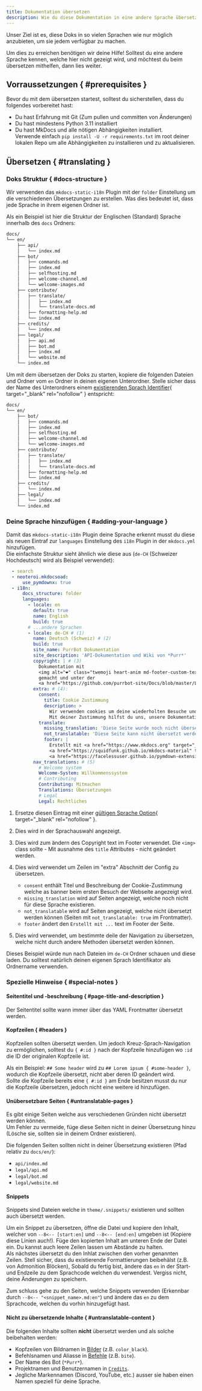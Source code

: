 ```yaml
---
title: Dokumentation übersetzen
description: Wie du diese Dokumentation in eine andere Sprache übersetzen kannst.
---
```


Unser Ziel ist es, diese Doks in so vielen Sprachen wie nur möglich anzubieten, um sie jedem verfügbar zu machen.

Um dies zu erreichen benötigen wir deine Hilfe! Solltest du eine andere Sprache kennen, welche hier nicht gezeigt wird, und möchtest du beim übersetzen mithelfen, dann lies weiter.

## Vorraussetzungen { #prerequisites }

Bevor du mit dem übersetzen startest, solltest du sicherstellen, dass du folgendes vorbereitet hast:

- Du hast Erfahrung mit Git (Zum pullen und committen von Änderungen)
- Du hast mindestens Python 3.11 installiert
- Du hast MkDocs und alle nötigen Abhängigkeiten installiert.  
  Verwende einfach `pip install -U -r requirements.txt` im root deiner lokalen Repo um alle Abhängigkeiten zu installieren und zu aktualisieren.

## Übersetzen { #translating }

### Doks Struktur { #docs-structure }

Wir verwenden das `mkdocs-static-i18n` Plugin mit der `folder` Einstellung um die verschiedenen Übersetzungen zu erstellen. Was dies bedeutet ist, dass jede Sprache in ihrem eigenen Ordner ist.

Als ein Beispiel ist hier die Struktur der Englischen (Standard) Sprache innerhalb des `docs` Ordners:
```txt title="Ordnerstruktur"
docs/
└── en/
    ├── api/
    │   └── index.md
    ├── bot/
    │   ├── commands.md
    │   ├── index.md
    │   ├── selfhosting.md
    │   ├── welcome-channel.md
    │   └── welcome-images.md
    ├── contribute/
    │   ├── translate/
    │   │   ├── index.md
    │   │   └── translate-docs.md
    │   ├── formatting-help.md
    │   └── index.md
    ├── credits/
    │   └── index.md
    ├── legal/
    │   ├── api.md
    │   ├── bot.md
    │   ├── index.md
    │   └── website.md
    └── index.md
```

Um mit dem übersetzen der Doks zu starten, kopiere die folgenden Dateien und Ordner vom `en` Ordner in deinen eigenen Unterordner. Stelle sicher dass der Name des Unterordners einem [existierenden Sprach Identifier][languages]{ target="_blank" rel="nofollow" } entspricht:
```txt title="Dateien zum kopieren"
docs/
└── en/
    ├── bot/
    │   ├── commands.md
    │   ├── index.md
    │   ├── selfhosting.md
    │   ├── welcome-channel.md
    │   └── welcome-images.md
    ├── contribute/
    │   ├── translate/
    │   │   ├── index.md
    │   │   └── translate-docs.md
    │   ├── formatting-help.md
    │   └── index.md
    ├── credits/
    │   └── index.md
    ├── legal/
    │   └── index.md
    └── index.md
```

### Deine Sprache hinzufügen { #adding-your-language }

Damit das `mkdocs-static-i18n` Plugin deine Sprache erkennt musst du diese als neuen Eintraf zur `languages` Einstellung des `i18n` Plugin in der `mkdocs.yml` hinzufügen.  
Die einfachste Struktur sieht ähnlich wie diese aus (`de-CH` (Schweizer Hochdeutsch) wird als Beispiel verwendet):

```yaml title="mkdocs.yml"
  - search
  - neoteroi.mkdocsoad:
      use_pymdownx: true
  - i18n:
      docs_structure: folder
      languages:
        - locale: en
          default: true
          name: English
          build: true
        # ...andere Sprachen
        - locale: de-CH # (1)
          name: Deutsch (Schweiz) # (2)
          build: true
          site_name: PurrBot Dokumentation
          site_description: 'API-Dokumentation und Wiki von *Purr*'
          copyright: | # (3)
            Dokumentation mit 
            <img alt="❤" class="twemoji heart-anim md-footer-custom-text" src="https://twemoji.maxcdn.com/v/latest/svg/2764.svg" title="Liebe"> 
            gemacht und unter der
            <a href="https://github.com/purrbot-site/Docs/blob/master/LICENSE" target="_blank" rel="nofollow">MIT-Lizenz</a> geteilt.
          extra: # (4):
            consent:
              title: Cookie Zustimmung
              description: >
                Wir verwenden cookies um deine wiederholten Besuche und Einstellungen zu erkennen, aber auch um die Wirksamkeit unserer Dokumentation und ob Benutzer finden nach was sie suchen zu messen.
                Mit deiner Zustimmung hilfst du uns, unsere Dokumentation zu verbessern.
            translate:
              missing_translation: 'Diese Seite wurde noch nicht übersetzt.'
              not_translatable: 'Diese Seite kann nicht übersetzt werden und ist darum nur auf Englisch verfügbar.'
              footer: |
                Erstellt mit <a href="https://www.mkdocs.org" target="_blank" rel="noopener">MkDocs</a>,
                <a href="https://squidfunk.github.io/mkdocs-material" target="_blank" rel="noopener">Material for MkDocs</a> und
                <a href="https://facelessuser.github.io/pymdown-extensions/" target="_blank" rel="noopener">Pymdown Extensions</a>.
          nav_translations: # (5)
            # Welcome system
            Welcome-System: Willkommenssystem
            # Contributing
            Contributing: Mitmachen
            Translations: Übersetzungen
            # Legal
            Legal: Rechtliches
```

  1. Ersetze diesen Eintrag mit einer [gültigen Sprache Option][languages]{ target="_blank" rel="nofollow" }.
  2. Dies wird in der Sprachauswahl angezeigt.
  3. Dies wird zum ändern des Copyright text im Footer verwendet. Die `<img>` class sollte - Mit ausnahme des `title` Attributes - nicht geändert werden.
  4. Dies wird verwendet um Zeilen im "extra" Abschnitt der Config zu übersetzen.  

     - `consent` enthält Titel und Beschreibung der Cookie-Zustimmung welche as banner beim ersten Besuch der Webseite angezeigt wird.
     - `missing_translation` wird auf Seiten angezeigt, welche noch nicht für diese Sprache existieren.
     - `not_translatable` wird auf Seiten angezeigt, welche nicht übersetzt werden können (Seiten mit `not_translatable: true` im Frontmatter).
     - `footer` ändert den `Erstellt mit ...` text im Footer der Seite.

  5. Dies wird verwendet, um bestimmte deile der Navigation zu übersetzen, welche nicht durch andere Methoden übersetzt werden können.

Dieses Beispiel würde nun nach Dateien im `de-CH` Ordner schauen und diese laden. Du solltest natürlich deinen eigenen Sprach Identifikator als Ordnername verwenden.

### Spezielle Hinweise { #special-notes }

#### Seitentitel und -beschreibung { #page-title-and-description }

Der Seitentitel sollte wann immer über das YAML Frontmatter übersetzt werden.

#### Kopfzeilen { #headers }

Kopfzeilen sollten übersetzt werden. Um jedoch Kreuz-Sprach-Navigation zu ermöglichen, solltest du `{ #:id }` nach der Kopfzeile hinzufügen wo `:id` die ID der originalen Kopfzeile ist.

Als ein Beispiel: `## Some header` wird zu `## Lorem ipsum { #some-header }`, wodurch die Kopfzeile übersetzt, nicht aber deren ID geändert wird.  
Sollte die Kopfzeile bereits eine `{ #:id }` am Ende besitzen musst du nur die Kopfzeile übersetzen, jedoch nicht eine weitere id hinzufügen.

#### Unübersetzbare Seiten { #untranslatable-pages }

Es gibt einige Seiten welche aus verschiedenen Gründen nicht übersetzt werden können.  
Um Fehler zu vermeide, füge diese Seiten nicht in deiner Übersetzung hinzu (Lösche sie, sollten sie in deinem Ordner existieren).

Die folgenden Seiten sollten nicht in deiner Übersetzung existieren (Pfad relativ zu `docs/en/`):

- `api/index.md`
- `legal/api.md`
- `legal/bot.md`
- `legal/website.md`

#### Snippets

Snippets sind Dateien welche in `theme/.snippets/` existieren und sollten auch übersetzt werden.

Um ein Snippet zu übersetzen, öffne die Datei und kopiere den Inhalt, welcher von `--8<-- [start:en]` und `--8<-- [end:en]` umgeben ist (Kopiere diese Linien auch!). Füge den kopierten Inhalt am unteren Ende der Datei ein. Du kannst auch leere Zeilen lassen um Abstände zu halten.  
Als nächstes übersetzt du den Inhlat zwischen den vorher genannten Zeilen. Stell sicher, dass du existierende Formattierungen beibehälst (z.B. von Admonition Blöcken), Sobald du fertig bist, ändere das `en` in der Start- und Endzeile zu dem Sprachcode welchen du verwendest. Vergiss nicht, deine Änderungen zu speichern.

Zum schluss gehe zu den Seiten, welche Snippets verwenden (Erkennbar durch `--8<-- "<snippet_name>.md:en"`) und ändere das `en` zu dem Sprachcode, welchen du vorhin hinzugefügt hast.

#### Nicht zu übersetzende Inhalte { #untranslatable-content }

Die folgenden Inhalte sollten **nicht** übersetzt werden und als solche beibehalten werden:

- Kopfzeilen von Bildnamen in [Bilder](../../bot/welcome-images.md) (z.B. `color_black`).
- Befehlsnamen und Aliasse in [Befehle](../../bot/commands.md) (z.B. `bite`).
- Der Name des Bot (`*Purr*`).
- Projektnamen und Benutzernamen in [`Credits`](../../credits/index.md).
- Jegliche Markennamen (Discord, YouTube, etc.) ausser sie haben einen Namen speziell für deine Sprache.

[languages]: https://squidfunk.github.io/mkdocs-material/setup/changing-the-language/#site-language
